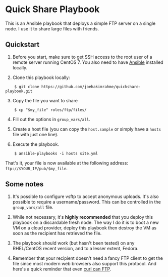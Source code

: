 Quick Share Playbook
====================

This is an Ansible playbook that deploys a simple FTP server on a single
node. I use it to share large files with friends.

Quickstart
----------

1. Before you start, make sure to get SSH access to the root user of a remote
   server running CentOS 7. You also need to have [Ansible](http://ansible.com)
   installed locally.

2. Clone this playbook locally:

```
    $ git clone https://github.com/joehakimrahme/quickshare-playbook.git
```

3. Copy the file you want to share

```
    $ cp "$my_file" roles/ftp/files/
```
    
4. Fill out the options in `group_vars/all`.

5. Create a host file (you can copy the `host.sample` or simply have a `hosts`
   file with just one line).

6. Execute the playbook.

```
    $ ansible-playbooks -i hosts site.yml
```


That's it, your file is now available at the following address:
`ftp://$YOUR_IP/pub/$my_file`.


Some notes
----------

1. It's possible to configure vsftp to accept anonymous uploads. It's also
   possible to require a username/password. This can be controlled in the
   `group_vars/all` file.
   
2. While not necessary, it's **highly recommended** that you deploy this
   playbook on a discardable fresh node. The way I do it is to boot a new VM on
   a cloud provider, deploy this playbook then destroy the VM as soon as the
   recipient has retrieved the file.
   
3. The playbook should work (but hasn't been tested) on any RHEL/CentOS recent
   version, and to a lesser extent, Fedora.

4. Remember that your recipient doesn't need a fancy FTP client to get the file
   since most modern web browsers also support this protocol. And here's a quick
   reminder that even [curl can FTP](http://rahme.info/curl-can-ftp).
